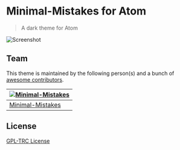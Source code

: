 # Minimal-Mistakes for Atom

> A dark theme for Atom

![Screenshot](https://raw.githubusercontent.com/minimal-mistakes/atom/master/screenshot.png)

## Team

This theme is maintained by the following person(s) and a bunch of [awesome contributors](https://github.com/minimal-mistakes/atom/graphs/contributors).

| [![Minimal-Mistakes](https://avatars.githubusercontent.com/u/99121492?s=125)](https://github.com/Minimal-Mistakes) |
| ------------------------------------------------------------------------------------------------------------------ |
| [Minimal-Mistakes](https://github.com/Minimal-Mistakes)                                                            |

## License

[GPL-TRC License](./LICENSE)
